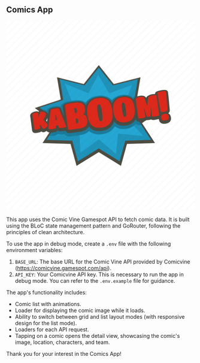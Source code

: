 ## Comics App

![Comics App Logo](assets/img/app_icon.png)


This app uses the Comic Vine Gamespot API to fetch comic data. It is built using the BLoC state management pattern and GoRouter, following the principles of clean architecture.

To use the app in debug mode, create a `.env` file with the following environment variables:
1. `BASE_URL`: The base URL for the Comic Vine API provided by Comicvine (https://comicvine.gamespot.com/api).
2. `API_KEY`: Your Comicvine API key. This is necessary to run the app in debug mode. You can refer to the `.env.example` file for guidance.

The app's functionality includes:

- Comic list with animations.
- Loader for displaying the comic image while it loads.
- Ability to switch between grid and list layout modes (with responsive design for the list mode).
- Loaders for each API request.
- Tapping on a comic opens the detail view, showcasing the comic's image, location, characters, and team.

Thank you for your interest in the Comics App!